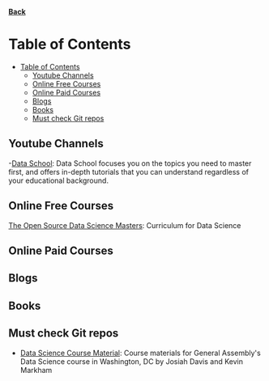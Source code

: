 **[Back](https://github.com/sameerkatija/resources)**

# Table of Contents
- [Table of Contents](#table-of-contents)
  - [Youtube Channels](#youtube-channels)
  - [Online Free Courses](#online-free-courses)
  - [Online Paid Courses](#online-paid-courses)
  - [Blogs](#blogs)
  - [Books](#books)
  - [Must check Git repos](#must-check-git-repos)


## Youtube Channels

-[Data School](youtube.com/c/dataschool): Data School focuses you on the topics you need to master first, and offers in-depth tutorials that you can understand regardless of your educational background.

## Online Free Courses
[The Open Source Data Science Masters](http://datasciencemasters.org/): Curriculum for Data Science
## Online Paid Courses


## Blogs

## Books

## Must check Git repos
- [Data Science Course Material](https://github.com/justmarkham/DAT3): Course materials for General Assembly's Data Science course in Washington, DC by Josiah Davis and Kevin Markham 